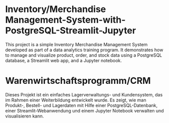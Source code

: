 # Inventory/Merchandise Management-System-with-PostgreSQL-Streamlit-Jupyter
This project is a simple Inventory Merchandise Management System developed as part of a data analytics training program. It demonstrates how to manage and visualize product, order, and stock data using a PostgreSQL database, a Streamlit web app, and a Jupyter notebook.

# Warenwirtschaftsprogramm/CRM
Dieses Projekt ist ein einfaches Lagerverwaltungs- und Kundensystem, das im Rahmen einer Weiterbildung entwickelt wurde.
Es zeigt, wie man Produkt-, Bestell- und Lagerdaten mit Hilfe einer PostgreSQL-Datenbank, einer Streamlit-Webanwendung und einem Jupyter Notebook verwalten und visualisieren kann.
